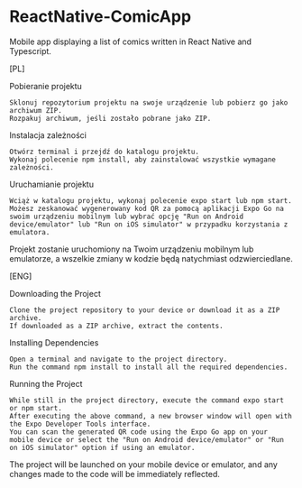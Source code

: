 # ReactNative-ComicApp
Mobile app displaying a list of comics written in React Native and Typescript.

[PL]

Pobieranie projektu

    Sklonuj repozytorium projektu na swoje urządzenie lub pobierz go jako archiwum ZIP.
    Rozpakuj archiwum, jeśli zostało pobrane jako ZIP.

Instalacja zależności

    Otwórz terminal i przejdź do katalogu projektu.
    Wykonaj polecenie npm install, aby zainstalować wszystkie wymagane zależności.

Uruchamianie projektu

    Wciąż w katalogu projektu, wykonaj polecenie expo start lub npm start.
    Możesz zeskanować wygenerowany kod QR za pomocą aplikacji Expo Go na swoim urządzeniu mobilnym lub wybrać opcję "Run on Android device/emulator" lub "Run on iOS simulator" w przypadku korzystania z emulatora.

Projekt zostanie uruchomiony na Twoim urządzeniu mobilnym lub emulatorze, a wszelkie zmiany w kodzie będą natychmiast odzwierciedlane.

[ENG]

Downloading the Project

    Clone the project repository to your device or download it as a ZIP archive.
    If downloaded as a ZIP archive, extract the contents.

Installing Dependencies

    Open a terminal and navigate to the project directory.
    Run the command npm install to install all the required dependencies.

Running the Project

    While still in the project directory, execute the command expo start or npm start.
    After executing the above command, a new browser window will open with the Expo Developer Tools interface.
    You can scan the generated QR code using the Expo Go app on your mobile device or select the "Run on Android device/emulator" or "Run on iOS simulator" option if using an emulator.

The project will be launched on your mobile device or emulator, and any changes made to the code will be immediately reflected.
